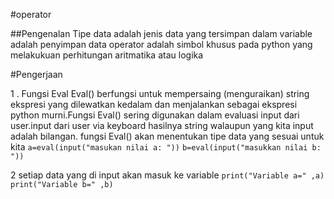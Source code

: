 #operator


##Pengenalan
Tipe data adalah jenis data yang tersimpan dalam variable adalah penyimpan data operator adalah simbol khusus pada python yang melakukuan perhitungan aritmatika atau logika

#Pengerjaan

1 . Fungsi Eval Eval() berfungsi untuk mempersaing (menguraikan)  string ekspresi yang dilewatkan kedalam dan menjalankan sebagai ekspresi python murni.Fungsi Eval() sering digunakan dalam evaluasi input dari user.input dari user via keyboard hasilnya string walaupun yang kita input adalah bilangan. fungsi Eval() akan menentukan tipe data yang sesuai untuk kita 
 	`a=eval(input("masukan nilai a: "))`
	`b=eval(input("masukkan nilai b: "))`
  
2 setiap data yang di input akan masuk ke variable
	`print("Variable a=" ,a)`
	`print("Variable b=" ,b)`